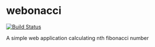 # webonacci

[![Build Status](https://travis-ci.org/krigar1184/webonacci.svg?branch=master)](https://travis-ci.org/krigar1184/webonacci)

A simple web application calculating nth fibonacci number
